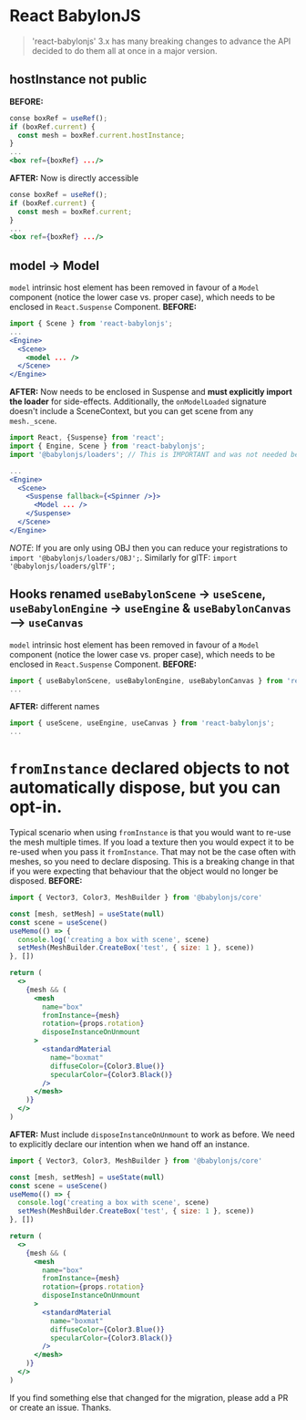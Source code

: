 # React BabylonJS

> 'react-babylonjs' 3.x has many breaking changes to advance the API decided to
> do them all at once in a major version.

## hostInstance not public

**BEFORE:**

```jsx
conse boxRef = useRef();
if (boxRef.current) {
  const mesh = boxRef.current.hostInstance;
}
...
<box ref={boxRef} .../>
```

**AFTER:** Now is directly accessible

```jsx
conse boxRef = useRef();
if (boxRef.current) {
  const mesh = boxRef.current;
}
...
<box ref={boxRef} .../>
```

## model -> Model

`model` intrinsic host element has been removed in favour of a `Model` component
(notice the lower case vs. proper case), which needs to be enclosed in
`React.Suspense` Component. **BEFORE:**

```jsx
import { Scene } from 'react-babylonjs';
...
<Engine>
  <Scene>
    <model ... />
  </Scene>
</Engine>
```

**AFTER:** Now needs to be enclosed in Suspense and **must explicitly import the
loader** for side-effects. Additionally, the `onModelLoaded` signature doesn't
include a SceneContext, but you can get scene from any `mesh._scene`.

```jsx
import React, {Suspense} from 'react';
import { Engine, Scene } from 'react-babylonjs';
import '@babylonjs/loaders'; // This is IMPORTANT and was not needed before!!

...
<Engine>
  <Scene>
    <Suspense fallback={<Spinner />}>
      <Model ... />
    </Suspense>
  </Scene>
</Engine>
```

_NOTE_: If you are only using OBJ then you can reduce your registrations to
`import '@babylonjs/loaders/OBJ';`. Similarly for glTF:
`import '@babylonjs/loaders/glTF';`

## Hooks renamed `useBabylonScene` -> `useScene`, `useBabylonEngine` -> `useEngine` & `useBabylonCanvas` --> `useCanvas`

`model` intrinsic host element has been removed in favour of a `Model` component
(notice the lower case vs. proper case), which needs to be enclosed in
`React.Suspense` Component. **BEFORE:**

```jsx
import { useBabylonScene, useBabylonEngine, useBabylonCanvas } from 'react-babylonjs';
...
```

**AFTER:** different names

```jsx
import { useScene, useEngine, useCanvas } from 'react-babylonjs';
...
```

# `fromInstance` declared objects to not automatically dispose, but you can opt-in.

Typical scenario when using `fromInstance` is that you would want to re-use the
mesh multiple times. If you load a texture then you would expect it to be
re-used when you pass it `fromInstance`. That may not be the case often with
meshes, so you need to declare disposing. This is a breaking change in that if
you were expecting that behaviour that the object would no longer be disposed.
**BEFORE:**

```jsx
import { Vector3, Color3, MeshBuilder } from '@babylonjs/core'

const [mesh, setMesh] = useState(null)
const scene = useScene()
useMemo(() => {
  console.log('creating a box with scene', scene)
  setMesh(MeshBuilder.CreateBox('test', { size: 1 }, scene))
}, [])

return (
  <>
    {mesh && (
      <mesh
        name="box"
        fromInstance={mesh}
        rotation={props.rotation}
        disposeInstanceOnUnmount
      >
        <standardMaterial
          name="boxmat"
          diffuseColor={Color3.Blue()}
          specularColor={Color3.Black()}
        />
      </mesh>
    )}
  </>
)
```

**AFTER:** Must include `disposeInstanceOnUnmount` to work as before. We need to
explicitly declare our intention when we hand off an instance.

```jsx
import { Vector3, Color3, MeshBuilder } from '@babylonjs/core'

const [mesh, setMesh] = useState(null)
const scene = useScene()
useMemo(() => {
  console.log('creating a box with scene', scene)
  setMesh(MeshBuilder.CreateBox('test', { size: 1 }, scene))
}, [])

return (
  <>
    {mesh && (
      <mesh
        name="box"
        fromInstance={mesh}
        rotation={props.rotation}
        disposeInstanceOnUnmount
      >
        <standardMaterial
          name="boxmat"
          diffuseColor={Color3.Blue()}
          specularColor={Color3.Black()}
        />
      </mesh>
    )}
  </>
)
```

If you find something else that changed for the migration, please add a PR or
create an issue. Thanks.
